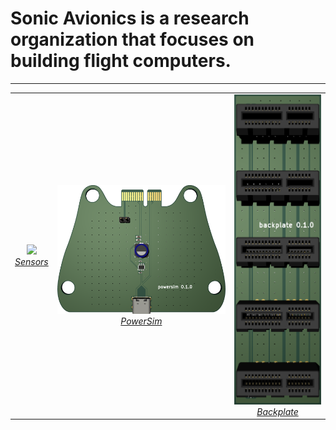 # Sonic Avionics is a research organization that focuses on building flight computers.

---

<div align="center">
  <table>
    <tr>
      <td align="center" style="vertical-align: middle;">
        <img src="https://raw.githubusercontent.com/sonicavionics/4in-sensors/refs/heads/main/images/board.png" style="height:auto; width:300px;" />
        <br />
        <a href="https://github.com/sonicavionics/4in-sensors/tree/main" target="_blank"><i>Sensors</i></a>
      </td>
      <td align="center" style="vertical-align: middle;">
        <img src="https://raw.githubusercontent.com/sonicavionics/4in-powersim/refs/heads/main/images/board.png" style="height:auto; width:300px;" />
        <br />
        <a href="https://github.com/sonicavionics/4in-powersim/tree/main" target="_blank"><i>PowerSim</i></a>
      </td>
      <td align="center" style="vertical-align: middle;">
        <img src="https://raw.githubusercontent.com/sonicavionics/4in-backplate/refs/heads/main/images/board.png" style="height:auto; width:150px;" />
        <br />
        <a href="https://github.com/sonicavionics/4in-backplate/tree/main" target="_blank"><i>Backplate</i></a>
      </td>
    </tr>
  </table>
</div>
